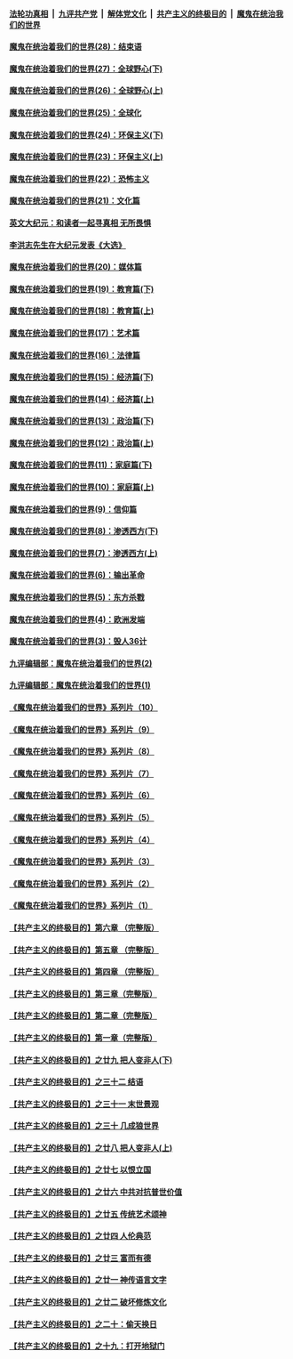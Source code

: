 ####  [法轮功真相](../../../../basic/blob/master/README.md?t=02230931) &nbsp;|&nbsp; [九评共产党](../../../../9ping.md/blob/master/README.md?t=02230931) &nbsp;|&nbsp; [解体党文化](../../../../jtdwh.md/blob/master/README.md?t=02230931)  &nbsp;|&nbsp; [共产主义的终极目的](../../../../gczydzjmd.md/blob/master/README.md?t=02230931) &nbsp;|&nbsp; [魔鬼在统治我们的世界](../../../../mgztzwmdsj.md/blob/master/README.md?t=02230931) 

#### [魔鬼在统治着我们的世界(28)：结束语](../pages/nsc422/n10936246.md?t=02230931) 

#### [魔鬼在统治着我们的世界(27)：全球野心(下)](../pages/nsc422/n10928319.md?t=02230931) 

#### [魔鬼在统治着我们的世界(26)：全球野心(上)](../pages/nsc422/n10900318.md?t=02230931) 

#### [魔鬼在统治着我们的世界(25)：全球化](../pages/nsc422/n10788205.md?t=02230931) 

#### [魔鬼在统治着我们的世界(24)：环保主义(下)](../pages/nsc422/n10695307.md?t=02230931) 

#### [魔鬼在统治着我们的世界(23)：环保主义(上)](../pages/nsc422/n10688613.md?t=02230931) 

#### [魔鬼在统治着我们的世界(22)：恐怖主义](../pages/nsc422/n10614727.md?t=02230931) 

#### [魔鬼在统治着我们的世界(21)：文化篇](../pages/nsc422/n10597706.md?t=02230931) 

#### [英文大纪元：和读者一起寻真相 无所畏惧](../pages/nsc422/n12542027.md?t=02230931) 

#### [李洪志先生在大纪元发表《大选》](../pages/nsc422/n12534746.md?t=02230931) 

#### [魔鬼在统治着我们的世界(20)：媒体篇](../pages/nsc422/n10586579.md?t=02230931) 

#### [魔鬼在统治着我们的世界(19)：教育篇(下)](../pages/nsc422/n10564808.md?t=02230931) 

#### [魔鬼在统治着我们的世界(18)：教育篇(上)](../pages/nsc422/n10526970.md?t=02230931) 

#### [魔鬼在统治着我们的世界(17)：艺术篇](../pages/nsc422/n10499093.md?t=02230931) 

#### [魔鬼在统治着我们的世界(16)：法律篇](../pages/nsc422/n10485969.md?t=02230931) 

#### [魔鬼在统治着我们的世界(15)：经济篇(下)](../pages/nsc422/n10469975.md?t=02230931) 

#### [魔鬼在统治着我们的世界(14)：经济篇(上)](../pages/nsc422/n10457370.md?t=02230931) 

#### [魔鬼在统治着我们的世界(13)：政治篇(下)](../pages/nsc422/n10448270.md?t=02230931) 

#### [魔鬼在统治着我们的世界(12)：政治篇(上)](../pages/nsc422/n10444576.md?t=02230931) 

#### [魔鬼在统治着我们的世界(11)：家庭篇(下)](../pages/nsc422/n10440961.md?t=02230931) 

#### [魔鬼在统治着我们的世界(10)：家庭篇(上)](../pages/nsc422/n10435448.md?t=02230931) 

#### [魔鬼在统治着我们的世界(9)：信仰篇](../pages/nsc422/n10432159.md?t=02230931) 

#### [魔鬼在统治着我们的世界(8)：渗透西方(下)](../pages/nsc422/n10429603.md?t=02230931) 

#### [魔鬼在统治着我们的世界(7)：渗透西方(上)](../pages/nsc422/n10426013.md?t=02230931) 

#### [魔鬼在统治着我们的世界(6)：输出革命](../pages/nsc422/n10421536.md?t=02230931) 

#### [魔鬼在统治着我们的世界(5)：东方杀戮](../pages/nsc422/n10417707.md?t=02230931) 

#### [魔鬼在统治着我们的世界(4)：欧洲发端](../pages/nsc422/n10414890.md?t=02230931) 

#### [魔鬼在统治着我们的世界(3)：毁人36计](../pages/nsc422/n10411583.md?t=02230931) 

#### [九评编辑部：魔鬼在统治着我们的世界(2)](../pages/nsc422/n10410036.md?t=02230931) 

#### [九评编辑部：魔鬼在统治着我们的世界(1)](../pages/nsc422/n10406825.md?t=02230931) 

#### [《魔鬼在统治着我们的世界》系列片（10）](../pages/nsc422/n12292670.md?t=02230931) 

#### [《魔鬼在统治着我们的世界》系列片（9）](../pages/nsc422/n12290859.md?t=02230931) 

#### [《魔鬼在统治着我们的世界》系列片（8）](../pages/nsc422/n12287445.md?t=02230931) 

#### [《魔鬼在统治着我们的世界》系列片（7）](../pages/nsc422/n12283425.md?t=02230931) 

#### [《魔鬼在统治着我们的世界》系列片（6）](../pages/nsc422/n12282314.md?t=02230931) 

#### [《魔鬼在统治着我们的世界》系列片（5）](../pages/nsc422/n12281419.md?t=02230931) 

#### [《魔鬼在统治着我们的世界》系列片（4）](../pages/nsc422/n12274024.md?t=02230931) 

#### [《魔鬼在统治着我们的世界》系列片（3）](../pages/nsc422/n12271322.md?t=02230931) 

#### [《魔鬼在统治着我们的世界》系列片（2）](../pages/nsc422/n12269049.md?t=02230931) 

#### [《魔鬼在统治着我们的世界》系列片（1）](../pages/nsc422/n12267575.md?t=02230931) 

#### [【共产主义的终极目的】第六章 （完整版）](../pages/nsc422/n11428913.md?t=02230931) 

#### [【共产主义的终极目的】第五章 （完整版）](../pages/nsc422/n11428912.md?t=02230931) 

#### [【共产主义的终极目的】第四章 （完整版）](../pages/nsc422/n11428907.md?t=02230931) 

#### [【共产主义的终极目的】第三章（完整版）](../pages/nsc422/n11428848.md?t=02230931) 

#### [【共产主义的终极目的】第二章（完整版）](../pages/nsc422/n11428831.md?t=02230931) 

#### [【共产主义的终极目的】第一章（完整版）](../pages/nsc422/n11417651.md?t=02230931) 

#### [【共产主义的终极目的】之廿九 把人变非人(下)](../pages/nsc422/n11344140.md?t=02230931) 

#### [【共产主义的终极目的】之三十二 结语](../pages/nsc422/n11360535.md?t=02230931) 

#### [【共产主义的终极目的】之三十一 末世景观](../pages/nsc422/n11351129.md?t=02230931) 

#### [【共产主义的终极目的】之三十 几成狼世界](../pages/nsc422/n11348280.md?t=02230931) 

#### [【共产主义的终极目的】之廿八 把人变非人(上)](../pages/nsc422/n11340492.md?t=02230931) 

#### [【共产主义的终极目的】之廿七 以恨立国](../pages/nsc422/n11336944.md?t=02230931) 

#### [【共产主义的终极目的】之廿六 中共对抗普世价值](../pages/nsc422/n11324785.md?t=02230931) 

#### [【共产主义的终极目的】之廿五 传统艺术颂神](../pages/nsc422/n11296396.md?t=02230931) 

#### [【共产主义的终极目的】之廿四 人伦典范](../pages/nsc422/n11296397.md?t=02230931) 

#### [【共产主义的终极目的】之廿三 富而有德](../pages/nsc422/n11283598.md?t=02230931) 

#### [【共产主义的终极目的】之廿一 神传语言文字](../pages/nsc422/n11263265.md?t=02230931) 

#### [【共产主义的终极目的】之廿二 破坏修炼文化](../pages/nsc422/n11245728.md?t=02230931) 

#### [【共产主义的终极目的】之二十：偷天换日](../pages/nsc422/n11238846.md?t=02230931) 

#### [【共产主义的终极目的】之十九：打开地狱门](../pages/nsc422/n11206376.md?t=02230931) 

